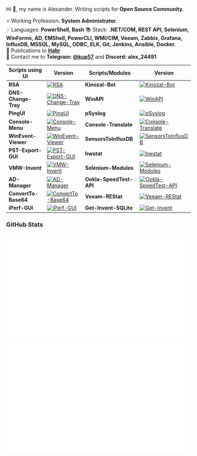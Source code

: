 Hi 👋, my name is Alexander. Writing scripts for **Open Source Community**.

⭐ Working Profession: **System Administrator**. \
💡 Languages: **PowerShell, Bash**
📚 Stack: **.NET/COM, REST API, Selenium, WinForms, AD, EMShell, PowerCLI, WMI/CIM, Veeam, Zabbix, Grafana, InfluxDB, MSSQL, MySQL, ODBC, ELK, Git, Jenkins, Ansible, Docker.** \
📃 Publications to [**Habr**](https://habr.com/ru/users/Lifailon/publications/articles) \
💬 Contact me to **Telegram: [@kup57](https://t.me/kup57)** and **Discord: alex_24491**

| **Scripts using UI** 	  | **Version** 																																				 | **Scripts/Modules** 		| **Version** 																																										|
| ------ 				  | ------ 																																						 | ------ 					| ------ 																																											|
| **RSA** 				  | [![RSA](https://img.shields.io/github/v/release/lifailon/rsa?color=<green>)](https://github.com/Lifailon/RSA) 												 | **Kinozal-Bot** 			| [![Kinozal-Bot](https://img.shields.io/github/v/release/lifailon/Kinozal-Bot?color=<green>)](https://github.com/Lifailon/Kinozal-Bot) 											|
| **DNS-Change-Tray** 	  | [![DNS-Change-Tray](https://img.shields.io/github/v/release/lifailon/DNS-Change-Tray?color=<green>)](https://github.com/Lifailon/DNS-Change-Tray)			 | **WinAPI** 				| [![WinAPI](https://img.shields.io/github/v/release/lifailon/WinAPI?color=<green>)](https://github.com/Lifailon/WinAPI) 															|
| **PingUI** 			  | [![PingUI](https://img.shields.io/github/v/release/Lifailon/PingUI?include_prereleases&color=<green>)](https://github.com/Lifailon/PingUI)					 | **pSyslog** 				| [![pSyslog](https://img.shields.io/github/v/release/lifailon/pSyslog?color=<green>)](https://github.com/Lifailon/pSyslog) 														|
| **Console-Menu** 	  	  | [![Console-Menu](https://img.shields.io/github/v/release/lifailon/Console-Menu?color=<green>)](https://github.com/Lifailon/Console-Menu)	 				 | **Console-Translate** 	| [![Console-Translate](https://img.shields.io/github/v/release/Lifailon/Console-Translate?include_prereleases&color=<green>)](https://github.com/Lifailon/Console-Translate)		|
| **WinEvent-Viewer** 	  | [![WinEvent-Viewer](https://img.shields.io/github/v/release/lifailon/WinEvent-Viewer?color=<green>)](https://github.com/Lifailon/WinEvent-Viewer) 			 | **SensorsToInfluxDB** 	| [![SensorsToInfluxDB](https://img.shields.io/github/v/release/Lifailon/SensorsToInfluxDB?include_prereleases&color=<green>)](https://github.com/Lifailon/SensorsToInfluxDB)		|
| **PST-Export-GUI** 	  | [![PST-Export-GUI](https://img.shields.io/github/v/release/lifailon/PST-Export-GUI?color=<green>)](https://github.com/Lifailon/PST-Export-GUI) 				 | **hwstat** 				| [![hwstat](https://img.shields.io/github/v/release/Lifailon/hwstat?include_prereleases&color=<green>)](https://github.com/Lifailon/hwstat)										|
| **VMW-Invent**  		  | [![VMW-Invent](https://img.shields.io/github/last-commit/lifailon/VMW-Invent?color=<green>)](https://github.com/Lifailon/VMW-Invent) 						 | **Selenium-Modules**		| [![Selenium-Modules](https://img.shields.io/github/v/release/Lifailon/Selenium-Modules?include_prereleases&color=<green>)](https://github.com/Lifailon/Selenium-Modules)			|
| **AD-Manager** 		  | [![AD-Manager](https://img.shields.io/github/last-commit/lifailon/AD-Manager?color=<green>)](https://github.com/Lifailon/AD-Manager) 					     | **Ookla-SpeedTest-API**	| [![Ookla-SpeedTest-API](https://img.shields.io/github/v/release/lifailon/Ookla-SpeedTest-API?color=<green>)](https://github.com/Lifailon/Ookla-SpeedTest-API) 					|
| **ConvertTo-Base64** 	  | [![ConvertTo-Base64](https://img.shields.io/github/last-commit/lifailon/ConvertTo-Base64?color=<green>)](https://github.com/Lifailon/ConvertTo-Base64) 		 | **Veeam-REStat** 		| [![Veeam-REStat](https://img.shields.io/github/v/release/lifailon/Veeam-REStat?color=<green>)](https://github.com/Lifailon/Veeam-REStat) 											|
| **iPerf-GUI** 		  | [![iPerf-GUI](https://img.shields.io/github/last-commit/lifailon/iperf-gui?color=<green>)](https://github.com/Lifailon/iPerf-GUI)					 		 | **Get-Invent-SQLite** 	| [![Get-Invent](https://img.shields.io/github/v/release/lifailon/Get-Invent-SQLite?color=<green>)](https://github.com/Lifailon/Get-Invent-SQLite) 									|

### GitHub Stats
![](https://raw.githubusercontent.com/lifailon/github-stats/master/generated/overview.svg#gh-light-mode-only) ![](https://raw.githubusercontent.com/lifailon/github-stats/master/generated/languages.svg#gh-light-mode-only)

